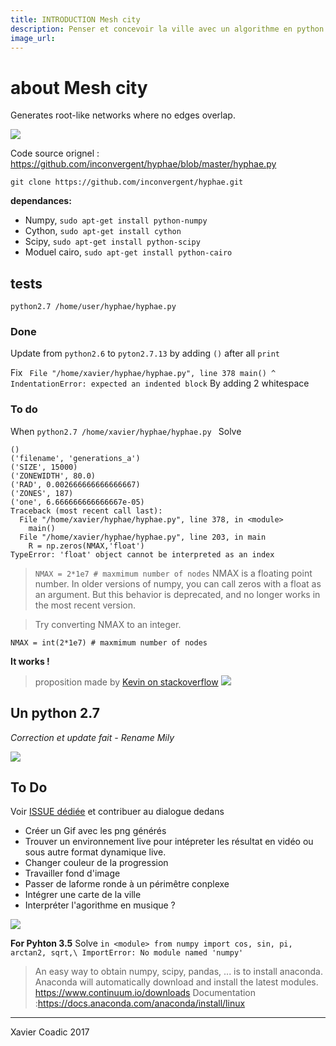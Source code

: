 ```yaml
--- 
title: INTRODUCTION Mesh city
description: Penser et concevoir la ville avec un algorithme en python inspiré du mycélium de champignon
image_url: 
---
```


# about Mesh city

Generates root-like networks where no edges overlap. 

![](https://i.imgur.com/cNzKOSC.gif)

Code source orignel : https://github.com/inconvergent/hyphae/blob/master/hyphae.py

```git clone https://github.com/inconvergent/hyphae.git```

**dependances:**
+ Numpy, `sudo apt-get install python-numpy`
+ Cython, `sudo apt-get install cython`
+ Scipy, `sudo apt-get install python-scipy`
+ Moduel cairo, `sudo apt-get install python-cairo`

## tests 
```python2.7 /home/user/hyphae/hyphae.py```


### Done 
Update from `python2.6` to `pyton2.7.13` by adding `()` after all `print`

Fix ``  File "/home/xavier/hyphae/hyphae.py", line 378
    main()
    ^
IndentationError: expected an indented block
`` By adding 2 whitespace

### To do


When `python2.7 /home/xavier/hyphae/hyphae.py
` Solve
```
()
('filename', 'generations_a')
('SIZE', 15000)
('ZONEWIDTH', 80.0)
('RAD', 0.002666666666666667)
('ZONES', 187)
('one', 6.666666666666667e-05)
Traceback (most recent call last):
  File "/home/xavier/hyphae/hyphae.py", line 378, in <module>
    main()
  File "/home/xavier/hyphae/hyphae.py", line 203, in main
    R = np.zeros(NMAX,'float')
TypeError: 'float' object cannot be interpreted as an index
```
> `NMAX = 2*1e7 # maxmimum number of nodes`
> NMAX is a floating point number. In older versions of numpy, you can call zeros with a float as an argument. But this behavior is deprecated, and no longer works in the most recent version.

> Try converting NMAX to an integer.

`NMAX = int(2*1e7) # maxmimum number of nodes` 

**It works !**
> proposition made by [Kevin on stackoverflow](https://stackoverflow.com/questions/47575101/python2-7-typeerror-float-object-cannot-be-interpreted-as-an-index/47575377#47575377)
![](https://i.imgur.com/5Vkn7ZM.png)

## Un python 2.7

_Correction et update fait - Rename Mily_

![](https://framapic.org/mY2ZDCl7htUE/hJ2csbx2Qayd)

## To Do

Voir [ISSUE dédiée](https://github.com/LeBiome/Proto_et_Projets/issues/13) et contribuer au dialogue dedans

+ Créer un Gif avec les png générés
+ Trouver un environnement live pour intépreter les résultat en vidéo ou sous autre format dynamique live.
+ Changer couleur de la progression
+ Travailler fond d'image
+ Passer de laforme ronde à un périmêtre conplexe
+ Intégrer une carte de la ville
+ Interpréter l'agorithme en musique ?


![](https://media.giphy.com/media/3oxHQvHrdmjGoRBarC/giphy.gif)

**For Pyhton 3.5**
Solve ``in <module>
    from numpy import cos, sin, pi, arctan2, sqrt,\
ImportError: No module named 'numpy' ``

> An easy way to obtain numpy, scipy, pandas, ... is to install anaconda. Anaconda will automatically download and install the latest modules. https://www.continuum.io/downloads
> Documentation :https://docs.anaconda.com/anaconda/install/linux



----
Xavier Coadic 2017

